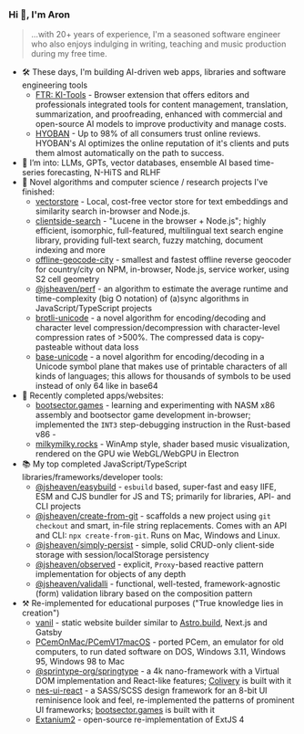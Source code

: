 ### Hi 👋, I'm Aron

> ...with 20+ years of experience, I'm a seasoned software engineer who also enjoys indulging in writing, teaching and music production during my free time.
 
- 🛠️ These days, I'm building AI-driven web apps, libraries and software engineering tools
    - [FTR: KI-Tools](https://github.com/kyr0/ftr-ki-tools) - Browser extension that offers editors and professionals integrated tools for content management, translation, summarization, and proofreading, enhanced with commercial and open-source AI models to improve productivity and manage costs.
    - [HYOBAN](https://hyoban.ai) - Up to 98% of all consumers trust online reviews. HYOBAN's AI optimizes the online reputation of it's clients and puts them almost automatically on the path to success.
- 🔬 I’m into: LLMs, GPTs, vector databases, ensemble AI based time-series forecasting, N-HiTS and RLHF 
- 🔬 Novel algorithms and computer science / research projects I've finished:
  - [vectorstore](https://github.com/kyr0/vectorstore/tree/main) - Local, cost-free vector store for text embeddings and similarity search in-browser and Node.js.
  - [clientside-search](https://github.com/kyr0/clientside-search) - "Lucene in the browser + Node.js"; highly efficient, isomorphic, full-featured, multilingual text search engine library, providing full-text search, fuzzy matching, document indexing and more
  - [offline-geocode-city](https://github.com/kyr0/offline-geocode-city) - smallest and fastest offline reverse geocoder for country/city on NPM, in-browser, Node.js, service worker, using S2 cell geometry
  - [@jsheaven/perf](https://github.com/jsheaven/perf) - an algorithm to estimate the average runtime and time-complexity (big O notation) of (a)sync algorithms in JavaScript/TypeScript projects
  - [brotli-unicode](https://github.com/kyr0/brotli-unicode) - a novel algorithm for encoding/decoding and character level compression/decompression with character-level compression rates of >500%. The compressed data is copy-pasteable without data loss
  - [base-unicode](https://github.com/kyr0/base-unicode) - a novel algorithm for encoding/decoding in a Unicode symbol plane that makes use of printable characters of all kinds of languages; this allows for thousands of symbols to be used instead of only 64 like in base64
- 🌟 Recently completed apps/websites:
  - [bootsector.games](https://bootsector.games) - learning and experimenting with NASM x86 assembly and bootsector game development in-browser; implemented the `INT3` step-debugging instruction in the Rust-based v86   - 
  - [milkymilky.rocks](https://milkymilky.rocks) - WinAmp style, shader based music visualization, rendered on the GPU wie WebGL/WebGPU in Electron
- 📚 My top completed JavaScript/TypeScript libraries/frameworks/developer tools:
  - [@jsheaven/easybuild](https://github.com/jsheaven/easybuild) - `esbuild` based, super-fast and easy IIFE, ESM and CJS bundler for JS and TS; primarily for libraries, API- and CLI projects
  - [@jsheaven/create-from-git](https://github.com/jsheaven/create-from-git) - scaffolds a new project using `git checkout` and smart, in-file string replacements. Comes with an API and CLI: `npx create-from-git`. Runs on Mac, Windows and Linux.
  - [@jsheaven/simply-persist](https://github.com/jsheaven/simply-persist) - simple, solid CRUD-only client-side storage with session/localStorage persistency
  - [@jsheaven/observed](https://github.com/jsheaven/observed) - explicit, `Proxy`-based reactive pattern implementation for objects of any depth
  - [@jsheaven/validalli](https://github.com/jsheaven/validalli) - functional, well-tested, framework-agnostic (form) validation library based on the composition pattern
- ⚒️ Re-implemented for educational purposes ("True knowledge lies in creation")
  - [vanil](https://github.com/kyr0/vanil) - static website builder similar to [Astro.build](https://astro.build), Next.js and Gatsby
  - [PCemOnMac/PCemV17macOS](https://github.com/PCemOnMac/PCemV17macOS) - ported PCem, an emulator for old computers, to run dated software on DOS, Windows 3.11, Windows 95, Windows 98 to Mac  
  - [@sprintype-org/springtype](https://github.com/springtype-org/springtype) - a 4k nano-framework with a Virtual DOM implementation and React-like features; [Colivery](https://github.com/colivery) is built with it
  - [nes-ui-react](https://github.com/kyr0/nes-ui-react) - a SASS/SCSS design framework for an 8-bit UI reminisence look and feel, re-implemented the patterns of prominent UI frameworks; [bootsector.games](https://bootsector.games) is built with it
  - [Extanium2](https://github.com/kyr0/Extanium2) - open-source re-implementation of ExtJS 4 
